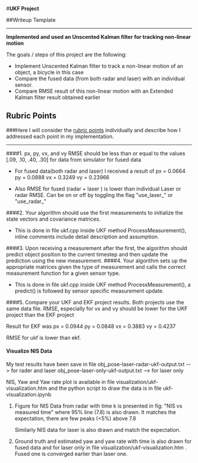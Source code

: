 #**UKF Project** 

##Writeup Template

---

**Implemented and used an Unscented Kalman filter for tracking non-linear motion**

The goals / steps of this project are the following:
* Implement Unscented Kalman filter to track a non-linear motion of an object, a bicycle in this case
* Compare the fused data (from both radar and laser) with an individual sensor.
* Compare RMSE result of this non-linear motion with an Extended Kalman filter result obtained earlier

## Rubric Points
###Here I will consider the [rubric points](https://review.udacity.com/#!/rubrics/783/view) individually and describe how I addressed each point in my implementation.  

---
####1. px, py, vx, and vy RMSE should be less than or equal to the values [.09, .10, .40, .30] for data from simulator for fused data

* For fused data(both radar and laser) I received a result of
    px = 0.0664
    py = 0.0888
    vx = 0.3249
    vy = 0.23966

* Also RMSE for fused (radar + laser ) is lower than individual Laser or radar RMSE.
  Can be on or off by toggling the flag   "use_laser_" or "use_radar_"

####2. Your algorithm should use the first measurements to initialize the state vectors and covariance matrices.

* This is done in file ukf.cpp inside UKF method ProcessMeasurement(), inline comments include detail description and assumption.

####3. Upon receiving a measurement after the first, the algorithm should predict object position to the current timestep and then update the prediction using the new measurement.
####4. Your algorithm sets up the appropriate matrices given the type of measurement and calls the correct measurement function for a given sensor type.

* This is done in file ukf.cpp inside UKF method ProcessMeasurement(), a predict() is followed by sensor specific measurement update.

####5. Compare your UKF and EKF project results. Both projects use the same data file. RMSE, especially for vx and vy should be lower for the UKF project than the EKF project

Result for EKF was 
px = 0.0944
py = 0.0848
vx = 0.3883
vy = 0.4237

RMSE for ukf is lower than ekf.

#### Visualize NIS Data

My test results have been save in file 
   obj_pose-laser-radar-ukf-output.txt  -->  for rader and laser 
   obj_pose-laser-only-ukf-output.txt   -->  for laser only

NIS, Yaw and Yaw rate plot is available in file visualization/ukf-visualization.htm and the python script to draw the data is in file
ukf-visualization.ipynb

1. Figure for NIS Data from radar with time k is presented in
   fig: "NIS vs measured time"  where 95% line (7.8) is also drawn.
   It matches the expectation, there are few peaks (<5%) above 7.8

   Similarly NIS data for laser is also drawn and match the expectation.

2. Ground truth and estimated yaw and yaw rate with time is also drawn for fused data and for
   laser only in file visualization/ukf-visualization.htm . Fused one is converged earlier than
   laser one.


